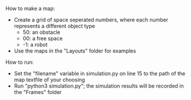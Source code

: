 How to make a map:
- Create a grid of space seperated numbers, where each number represents a different object type
    - 50: an obstacle
    - 00: a free space
    - -1: a robot
- Use the maps in the "Layouts" folder for examples

How to run:
- Set the "filename" variable in simulation.py on line 15 to the path of the map textfile of your choosing
- Run "python3 simulation.py"; the simulation results will be recorded in the "Frames" folder

